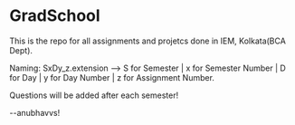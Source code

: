 # GradSchool

This is the repo for all assignments and projetcs done in IEM, Kolkata(BCA Dept).

Naming:
SxDy_z.extension --> S for Semester | x for Semester Number | D for Day | y for Day Number | z for Assignment Number.

Questions will be added after each semester!

--anubhavvs!
